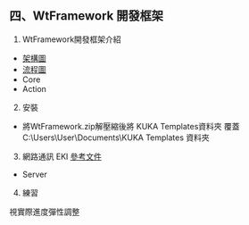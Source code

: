 ## 四、WtFramework 開發框架
1. WtFramework開發框架介紹
  - [架構圖](./src/Wt專案架構圖.pdf)
  - [流程圖](./src/WtFrameworkFlowCharts.pdf)
  - Core
  - Action
2. 安裝
  - 將WtFramework.zip解壓縮後將 KUKA Templates資料夾 覆蓋 C:\Users\User\Documents\KUKA Templates 資料夾
3. 網路通訊 EKI [參考文件](http://www.wtech.com.tw/public/download/manual/kuka/krc4/KST-Ethernet-KRL-21-En.pdf)
  - Server
4. 練習

視實際進度彈性調整
<!--stackedit_data:
eyJoaXN0b3J5IjpbMjA2MDgyOTA2MCwtMzQyMjQyNzUzLDExNz
UxMjc4NTRdfQ==
-->